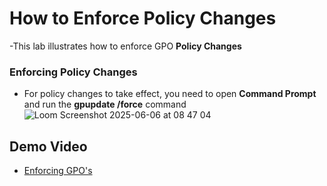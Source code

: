 # How to Enforce Policy Changes
-This lab illustrates how to enforce GPO **Policy Changes**
### Enforcing Policy Changes
- For policy changes to take effect, you need to open **Command Prompt** and run the **gpupdate /force** command
![Loom Screenshot 2025-06-06 at 08 47 04](https://github.com/user-attachments/assets/30f20ad0-7a17-4016-b000-d2a93f005c30)

## Demo Video
- [Enforcing GPO's](https://www.loom.com/share/9e75ad6283b648f1a486e30b2b3dd31e?sid=f382fe8a-4d12-4dca-8c89-01178ad66035)
